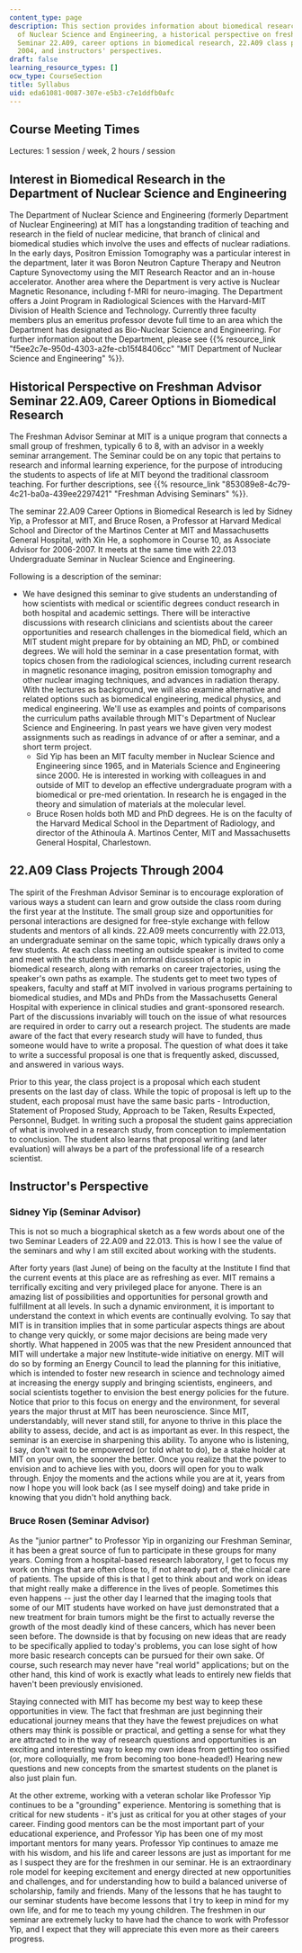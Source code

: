 ```yaml
---
content_type: page
description: This section provides information about biomedical research in the Department
  of Nuclear Science and Engineering, a historical perspective on freshman advisor
  Seminar 22.A09, career options in biomedical research, 22.A09 class projects through
  2004, and instructors' perspectives.
draft: false
learning_resource_types: []
ocw_type: CourseSection
title: Syllabus
uid: eda61081-0087-307e-e5b3-c7e1ddfb0afc
---
```

## Course Meeting Times

Lectures: 1 session / week, 2 hours / session

## Interest in Biomedical Research in the Department of Nuclear Science and Engineering

The Department of Nuclear Science and Engineering (formerly Department of Nuclear Engineering) at MIT has a longstanding tradition of teaching and research in the field of nuclear medicine, that branch of clinical and biomedical studies which involve the uses and effects of nuclear radiations. In the early days, Positron Emission Tomography was a particular interest in the department, later it was Boron Neutron Capture Therapy and Neutron Capture Synovectomy using the MIT Research Reactor and an in-house accelerator. Another area where the Department is very active is Nuclear Magnetic Resonance, including f-MRI for neuro-imaging. The Department offers a Joint Program in Radiological Sciences with the Harvard-MIT Division of Health Science and Technology. Currently three faculty members plus an emeritus professor devote full time to an area which the Department has designated as Bio-Nuclear Science and Engineering. For further information about the Department, please see {{% resource_link "f5ee2c7e-950d-4303-a2fe-cb15f48406cc" "MIT Department of Nuclear Science and Engineering" %}}.

## Historical Perspective on Freshman Advisor Seminar 22.A09, Career Options in Biomedical Research

The Freshman Advisor Seminar at MIT is a unique program that connects a small group of freshmen, typically 6 to 8, with an advisor in a weekly seminar arrangement. The Seminar could be on any topic that pertains to research and informal learning experience, for the purpose of introducing the students to aspects of life at MIT beyond the traditional classroom teaching. For further descriptions, see {{% resource_link "853089e8-4c79-4c21-ba0a-439ee2297421" "Freshman Advising Seminars" %}}.

The seminar 22.A09 Career Options in Biomedical Research is led by Sidney Yip, a Professor at MIT, and Bruce Rosen, a Professor at Harvard Medical School and Director of the Martinos Center at MIT and Massachusetts General Hospital, with Xin He, a sophomore in Course 10, as Associate Advisor for 2006-2007. It meets at the same time with 22.013 Undergraduate Seminar in Nuclear Science and Engineering.

Following is a description of the seminar:

- We have designed this seminar to give students an understanding of how scientists with medical or scientific degrees conduct research in both hospital and academic settings. There will be interactive discussions with research clinicians and scientists about the career opportunities and research challenges in the biomedical field, which an MIT student might prepare for by obtaining an MD, PhD, or combined degrees. We will hold the seminar in a case presentation format, with topics chosen from the radiological sciences, including current research in magnetic resonance imaging, positron emission tomography and other nuclear imaging techniques, and advances in radiation therapy. With the lectures as background, we will also examine alternative and related options such as biomedical engineering, medical physics, and medical engineering. We'll use as examples and points of comparisons the curriculum paths available through MIT's Department of Nuclear Science and Engineering. In past years we have given very modest assignments such as readings in advance of or after a seminar, and a short term project.
    - Sid Yip has been an MIT faculty member in Nuclear Science and Engineering since 1965, and in Materials Science and Engineering since 2000. He is interested in working with colleagues in and outside of MIT to develop an effective undergraduate program with a biomedical or pre-med orientation. In research he is engaged in the theory and simulation of materials at the molecular level.
    - Bruce Rosen holds both MD and PhD degrees. He is on the faculty of the Harvard Medical School in the Department of Radiology, and director of the Athinoula A. Martinos Center, MIT and Massachusetts General Hospital, Charlestown.

## 22.A09 Class Projects Through 2004

The spirit of the Freshman Advisor Seminar is to encourage exploration of various ways a student can learn and grow outside the class room during the first year at the Institute. The small group size and opportunities for personal interactions are designed for free-style exchange with fellow students and mentors of all kinds. 22.A09 meets concurrently with 22.013, an undergraduate seminar on the same topic, which typically draws only a few students. At each class meeting an outside speaker is invited to come and meet with the students in an informal discussion of a topic in biomedical research, along with remarks on career trajectories, using the speaker's own paths as example. The students get to meet two types of speakers, faculty and staff at MIT involved in various programs pertaining to biomedical studies, and MDs and PhDs from the Massachusetts General Hospital with experience in clinical studies and grant-sponsored research. Part of the discussions invariably will touch on the issue of what resources are required in order to carry out a research project. The students are made aware of the fact that every research study will have to funded, thus someone would have to write a proposal. The question of what does it take to write a successful proposal is one that is frequently asked, discussed, and answered in various ways.

Prior to this year, the class project is a proposal which each student presents on the last day of class. While the topic of proposal is left up to the student, each proposal must have the same basic parts - Introduction, Statement of Proposed Study, Approach to be Taken, Results Expected, Personnel, Budget. In writing such a proposal the student gains appreciation of what is involved in a research study, from conception to implementation to conclusion. The student also learns that proposal writing (and later evaluation) will always be a part of the professional life of a research scientist.

## Instructor's Perspective

### Sidney Yip (Seminar Advisor)

This is not so much a biographical sketch as a few words about one of the two Seminar Leaders of 22.A09 and 22.013. This is how I see the value of the seminars and why I am still excited about working with the students.

After forty years (last June) of being on the faculty at the Institute I find that the current events at this place are as refreshing as ever. MIT remains a terrifically exciting and very privileged place for anyone. There is an amazing list of possibilities and opportunities for personal growth and fulfillment at all levels. In such a dynamic environment, it is important to understand the context in which events are continually evolving. To say that MIT is in transition implies that in some particular aspects things are about to change very quickly, or some major decisions are being made very shortly. What happened in 2005 was that the new President announced that MIT will undertake a major new Institute-wide initiative on energy. MIT will do so by forming an Energy Council to lead the planning for this initiative, which is intended to foster new research in science and technology aimed at increasing the energy supply and bringing scientists, engineers, and social scientists together to envision the best energy policies for the future. Notice that prior to this focus on energy and the environment, for several years the major thrust at MIT has been neuroscience. Since MIT, understandably, will never stand still, for anyone to thrive in this place the ability to assess, decide, and act is as important as ever. In this respect, the seminar is an exercise in sharpening this ability. To anyone who is listening, I say, don't wait to be empowered (or told what to do), be a stake holder at MIT on your own, the sooner the better. Once you realize that the power to envision and to achieve lies with you, doors will open for you to walk through. Enjoy the moments and the actions while you are at it, years from now I hope you will look back (as I see myself doing) and take pride in knowing that you didn't hold anything back.

### Bruce Rosen (Seminar Advisor)

As the "junior partner" to Professor Yip in organizing our Freshman Seminar, it has been a great source of fun to participate in these groups for many years. Coming from a hospital-based research laboratory, I get to focus my work on things that are often close to, if not already part of, the clinical care of patients. The upside of this is that I get to think about and work on ideas that might really make a difference in the lives of people. Sometimes this even happens -- just the other day I learned that the imaging tools that some of our MIT students have worked on have just demonstrated that a new treatment for brain tumors might be the first to actually reverse the growth of the most deadly kind of these cancers, which has never been seen before. The downside is that by focusing on new ideas that are ready to be specifically applied to today's problems, you can lose sight of how more basic research concepts can be pursued for their own sake. Of course, such research may never have "real world" applications; but on the other hand, this kind of work is exactly what leads to entirely new fields that haven't been previously envisioned.

Staying connected with MIT has become my best way to keep these opportunities in view. The fact that freshman are just beginning their educational journey means that they have the fewest prejudices on what others may think is possible or practical, and getting a sense for what they are attracted to in the way of research questions and opportunities is an exciting and interesting way to keep my own ideas from getting too ossified (or, more colloquially, me from becoming too bone-headed!) Hearing new questions and new concepts from the smartest students on the planet is also just plain fun.

At the other extreme, working with a veteran scholar like Professor Yip continues to be a "grounding" experience. Mentoring is something that is critical for new students - it's just as critical for you at other stages of your career. Finding good mentors can be the most important part of your educational experience, and Professor Yip has been one of my most important mentors for many years. Professor Yip continues to amaze me with his wisdom, and his life and career lessons are just as important for me as I suspect they are for the freshmen in our seminar. He is an extraordinary role model for keeping excitement and energy directed at new opportunities and challenges, and for understanding how to build a balanced universe of scholarship, family and friends. Many of the lessons that he has taught to our seminar students have become lessons that I try to keep in mind for my own life, and for me to teach my young children. The freshmen in our seminar are extremely lucky to have had the chance to work with Professor Yip, and I expect that they will appreciate this even more as their careers progress.